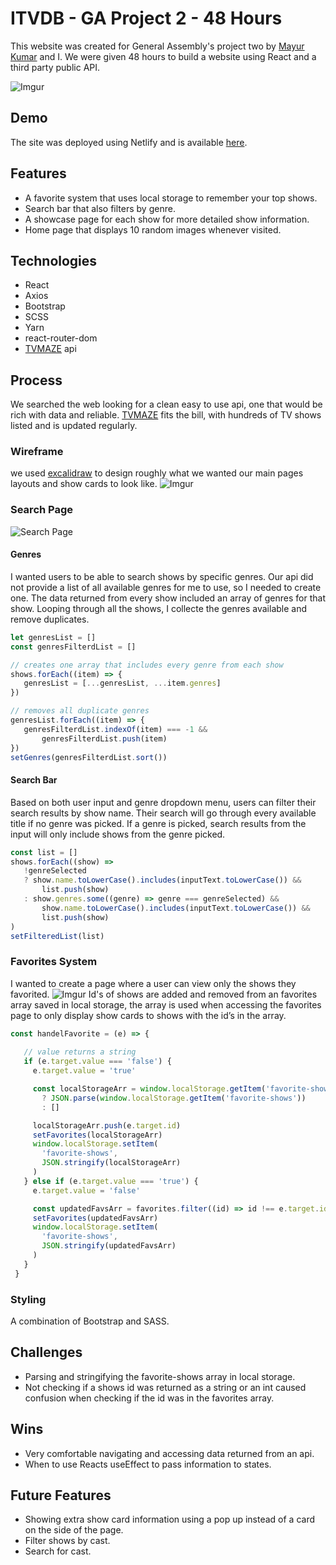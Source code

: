 
# ITVDB - GA Project 2 - 48 Hours

This website was created for General Assembly's project two by [Mayur Kumar](https://github.com/Kumasta) and I. We were given 48 hours to build a website using React and a third party public API.

![Imgur](https://i.imgur.com/poH04Kn.png)

 
## Demo

The site was deployed using Netlify and is available [here](https://amazing-jang-baa1ea.netlify.app).

## Features
* A favorite system that uses local storage to remember your top shows.
* Search bar that also filters by genre.
* A showcase page for each show for more detailed show information.
* Home page that displays 10 random images whenever visited.
## Technologies
* React
* Axios
* Bootstrap
* SCSS
* Yarn
* react-router-dom
* [TVMAZE](https://www.tvmaze.com/api) api
## Process

We searched the web looking for a clean easy to use api, one that would be rich with data and reliable. [TVMAZE](https://www.tvmaze.com/api) fits the bill, with hundreds of TV shows listed and is updated regularly.



### Wireframe

we used [excalidraw](https://excalidraw.com) to design roughly what we wanted our main pages layouts and show cards to look like.
![Imgur](https://i.imgur.com/vaNUgbC.png)

### Search Page
![Search Page](https://i.imgur.com/6QXCYFX.png)


#### Genres
I wanted users to be able to search shows by specific genres. Our api did not provide a list of all available genres for me to use, so I needed to create one. The data returned from every show included an array of genres for that show. Looping through all the shows, I collecte the genres available and remove duplicates.
```javascript
let genresList = []
const genresFilterdList = []

// creates one array that includes every genre from each show
shows.forEach((item) => {
   genresList = [...genresList, ...item.genres]
})

// removes all duplicate genres
genresList.forEach((item) => {
   genresFilterdList.indexOf(item) === -1 &&
       genresFilterdList.push(item)
})
setGenres(genresFilterdList.sort())
```
#### Search Bar
Based on both user input and genre dropdown menu, users can filter their search results by show name. Their search will go through every available title if no genre was picked. If a genre is picked, search results from the input will only include shows from the genre picked.
```javascript
const list = []
shows.forEach((show) =>
   !genreSelected
   ? show.name.toLowerCase().includes(inputText.toLowerCase()) &&
       list.push(show)
   : show.genres.some((genre) => genre === genreSelected) &&
       show.name.toLowerCase().includes(inputText.toLowerCase()) &&
       list.push(show)
)
setFilteredList(list)
```



### Favorites System

I wanted to create a page where a user can view only the shows they favorited.
![Imgur](https://i.imgur.com/ftuT9ch.png)
Id's of shows are added and removed from an favorites array saved in local storage, the array is used when accessing the favorites page to only display show cards to shows with the id’s in the array.
```javascript
const handelFavorite = (e) => {
  
   // value returns a string
   if (e.target.value === 'false') {
     e.target.value = 'true'

     const localStorageArr = window.localStorage.getItem('favorite-shows')
       ? JSON.parse(window.localStorage.getItem('favorite-shows'))
       : []

     localStorageArr.push(e.target.id)
     setFavorites(localStorageArr)
     window.localStorage.setItem(
       'favorite-shows',
       JSON.stringify(localStorageArr)
     )
   } else if (e.target.value === 'true') {
     e.target.value = 'false'

     const updatedFavsArr = favorites.filter((id) => id !== e.target.id)
     setFavorites(updatedFavsArr)
     window.localStorage.setItem(
       'favorite-shows',
       JSON.stringify(updatedFavsArr)
     )
   }
 }
```



### Styling
A combination of Bootstrap and SASS.
## Challenges

* Parsing and stringifying the favorite-shows array in local storage.
* Not checking if a shows id was returned as a string or an int caused confusion when checking if the id was in the favorites array.


## Wins

* Very comfortable navigating and accessing data returned from an api.
* When to use Reacts useEffect to pass information to states.

## Future Features
* Showing extra show card information using a pop up instead of a card on the side of the page.
* Filter shows by cast.
* Search for cast.


